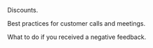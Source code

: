 Discounts.

Best practices for customer calls and meetings.

What to do if you received a negative feedback.

